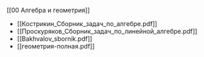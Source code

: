 [[00 Алгебра и геометрия]]

- [[Кострикин_Сборник_задач_по_алгебре.pdf]]
- [[Проскуряков_Сборник_задач_по_линейной_алгебре.pdf]]
- [[Bakhvalov_sbornik.pdf]]
- [[геометрия-полная.pdf]]